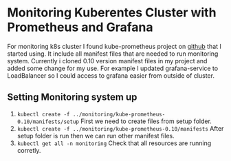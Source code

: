 # Monitoring Kuberentes Cluster with Prometheus and Grafana

For monitoring k8s cluster I found kube-prometheus project on [github](https://github.com/prometheus-operator/kube-prometheus) that I started using. It include all manifest files that are needed to run monitoring system. Currently i cloned 0.10 version manifest files in my project and added some change for my use. For example I updated grafana-service to LoadBalancer so I could access to grafana easier from outside of cluster.

## Setting Monitoring system up
1. `kubectl create -f ../monitoring/kube-prometheus-0.10/manifests/setup` First we need to create files from setup folder.
2. `kubectl create -f ../monitoring/kube-prometheus-0.10/manifests` After setup folder is run then we can run other manifest files.
3. `kubectl get all -n monitoring` Check that all resources are running corretly.
